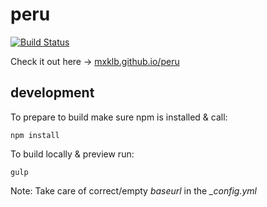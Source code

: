 # peru

[![Build Status](https://travis-ci.org/mxklb/peru.svg?branch=master)](https://travis-ci.org/mxklb/peru)

Check it out here -> [mxklb.github.io/peru](https://mxklb.github.io/peru/)

## development

To prepare to build make sure npm is installed & call:

    npm install

To build locally & preview run:

    gulp

Note: Take care of correct/empty *baseurl* in the *_config.yml*
